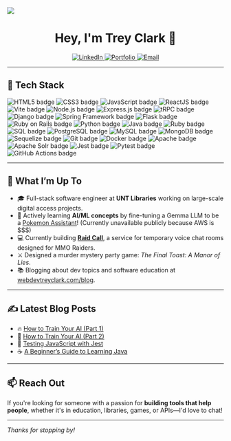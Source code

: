 <img src="https://i.imgur.com/B3YWcZy.png" />
<br>

<h1 align="center">Hey, I'm Trey Clark 👋</h1>

<p align="center">
  <a href="https://www.linkedin.com/in/webdevtreyclark/" target="_blank">
    <img alt="LinkedIn" src="https://img.shields.io/badge/LinkedIn-%230077B5.svg?style=for-the-badge&logo=linkedin&logoColor=white" />
  </a>
  <a href="https://webdevtreyclark.com/" target="_blank">
    <img alt="Portfolio" src="https://img.shields.io/badge/Portfolio-222222?style=for-the-badge&logo=aboutdotme&logoColor=white" />
  </a>
  <a href="mailto:itreyclark@gmail.com">
    <img alt="Email" src="https://img.shields.io/badge/Email-D14836?style=for-the-badge&logo=gmail&logoColor=white" />
  </a>
</p>

---

## 🧰 Tech Stack

<p>
	<img alt="HTML5 badge" src="https://img.shields.io/badge/HTML5-E34F26?style=for-the-badge&logo=html5&logoColor=white" />
            <img alt="CSS3 badge" src="https://img.shields.io/badge/CSS3-1572B6?style=for-the-badge&logo=css3&logoColor=white" />
            <img alt="JavaScript badge" src="https://img.shields.io/badge/JavaScript-F7DF1E?style=for-the-badge&logo=javascript&logoColor=black" />
            <img alt="ReactJS badge" src="https://img.shields.io/badge/ReactJS-1511B6?style=for-the-badge&logo=react&logoColor=white" />
            <img alt="Vite badge" src="https://img.shields.io/badge/Vite-646CFF?style=for-the-badge&logo=vite&logoColor=white" />
            <img alt="Node.js badge" src="https://img.shields.io/badge/NodeJS-339933?style=for-the-badge&logo=node.js&logoColor=white" />
            <img alt="Express.js badge" src="https://img.shields.io/badge/ExpressJS-000000?style=for-the-badge&logo=express&logoColor=white" />
            <img alt="tRPC badge" src="https://img.shields.io/badge/tRPC-2596be?style=for-the-badge&logo=trpc&logoColor=white" />
            <img alt="Django badge" src="https://img.shields.io/badge/Django-092E20?style=for-the-badge&logo=django&logoColor=white" />
            <img alt="Spring Framework badge" src="https://img.shields.io/badge/Spring-6DB33F?style=for-the-badge&logo=spring&logoColor=white" />
            <img alt="Flask badge" src="https://img.shields.io/badge/Flask-000000?style=for-the-badge&logo=flask&logoColor=white" />
            <img alt="Ruby on Rails badge" src="https://img.shields.io/badge/Rails-CC0000?style=for-the-badge&logo=rubyonrails&logoColor=white" />
            <img alt="Python badge" src="https://img.shields.io/badge/Python-3776AB?style=for-the-badge&logo=python&logoColor=yellow" />
            <img alt="Java badge" src="https://img.shields.io/badge/Java-ED8B00?style=for-the-badge&logo=java&logoColor=white" />
            <img alt="Ruby badge" src="https://img.shields.io/badge/Ruby-701516?style=for-the-badge&logo=ruby&logoColor=white" />
            <img alt="SQL badge" src="https://img.shields.io/badge/SQL-4479A1?style=for-the-badge&logo=sqlite&logoColor=white" />
            <img alt="PostgreSQL badge" src="https://img.shields.io/badge/PostgreSQL-4169E1?style=for-the-badge&logo=postgresql&logoColor=white" />
            <img alt="MySQL badge" src="https://img.shields.io/badge/MySQL-4479A1?style=for-the-badge&logo=mysql&logoColor=white" />
            <img alt="MongoDB badge" src="https://img.shields.io/badge/MongoDB-47A248?style=for-the-badge&logo=mongodb&logoColor=white" />
            <img alt="Sequelize badge" src="https://img.shields.io/badge/Sequelize-52B0E7?style=for-the-badge&logo=sequelize&logoColor=white" />
            <img alt="Git badge" src="https://img.shields.io/badge/Git-F05032?style=for-the-badge&logo=git&logoColor=white" />
            <img alt="Docker badge" src="https://img.shields.io/badge/Docker-2496ED?style=for-the-badge&logo=docker&logoColor=white" />
            <img alt="Apache badge" src="https://img.shields.io/badge/Apache-D22128?style=for-the-badge&logo=apache&logoColor=white" />
            <img alt="Apache Solr badge" src="https://img.shields.io/badge/Solr-FB8B00?style=for-the-badge&logo=apache-solr&logoColor=white" />
            <img alt="Jest badge" src="https://img.shields.io/badge/Jest-C21325?style=for-the-badge&logo=jest&logoColor=white" />
            <img alt="Pytest badge" src="https://img.shields.io/badge/Pytest-0A9EDC?style=for-the-badge&logo=pytest&logoColor=white" />
            <img alt="GitHub Actions badge" src="https://img.shields.io/badge/GitHub%20Actions-2088FF?style=for-the-badge&logo=githubactions&logoColor=white" />
</p>

---

## 🚀 What I’m Up To

- 🎓 Full-stack software engineer at **UNT Libraries** working on large-scale digital access projects.
- 🧠 Actively learning **AI/ML concepts** by fine-tuning a Gemma LLM to be a [Pokemon Assistant](https://pav-chat.com)! (Currently unavailable publicly because AWS is $$$)
- 💻 Currently building [**Raid Call**](https://github.com/clarktr1/raid-call), a service for temporary voice chat rooms designed for MMO Raiders.
- ⚔️ Designed a murder mystery party game: *The Final Toast: A Manor of Lies*.
- 📚 Blogging about dev topics and software education at [webdevtreyclark.com/blog](https://webdevtreyclark.com/blog).

---

## ✍️ Latest Blog Posts

- 🔥 [How to Train Your AI (Part 1)](https://webdevtreyclark.com/blog/how-to-train-your-ai-part-1)
- 🤖 [How to Train Your AI (Part 2)](https://webdevtreyclark.com/blog/how-to-train-your-ai-part-2)
- 🧪 [Testing JavaScript with Jest](https://webdevtreyclark.com/blog/testing-javascript-with-jest)
- ☕ [A Beginner’s Guide to Learning Java](https://webdevtreyclark.com/blog/a-beginners-guide-to-learning-java)

---

## 📫 Reach Out

If you're looking for someone with a passion for **building tools that help people**, whether it's in education, libraries, games, or APIs—I'd love to chat!

---

_Thanks for stopping by!_



